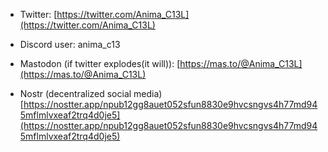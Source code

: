 
* Twitter:  [https://twitter.com/Anima_C13L](https://twitter.com/Anima_C13L)

* Discord user: anima_c13

* Mastodon (if twitter explodes(it will)): [https://mas.to/@Anima_C13L](https://mas.to/@Anima_C13L)

* Nostr (decentralized social media) [https://nostter.app/npub12gg8auet052sfun8830e9hvcsngvs4h77md945mflmlvxeaf2trq4d0je5](https://nostter.app/npub12gg8auet052sfun8830e9hvcsngvs4h77md945mflmlvxeaf2trq4d0je5)

